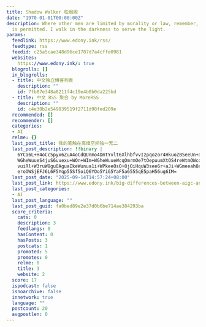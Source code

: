 ```yaml
---
title: Shadow Walker 松烟阁
date: "1970-01-01T00:00:00Z"
description: Where other men are limited by morality or law, remember, everything
  is permitted. I walk in the darkness to serve the light.
params:
  feedlink: https://www.edony.ink/rss/
  feedtype: rss
  feedid: c25a5cae348d96ce1787d7a4cffe0981
  websites:
    https://www.edony.ink/: true
  blogrolls: []
  in_blogrolls:
  - title: 中文独立博客列表
    description: ""
    id: 7fb87e348a8211f4c19e4b0b0da225bd
  - title: 中文 RSS 聚合 by MoreRSS
    description: ""
    id: c4e30b2e549839519f2711d98fed209e
  recommended: []
  recommender: []
  categories:
  - AI
  relme: {}
  last_post_title: 我的笔触在高维空间独一无二
  last_post_description: !!binary |
    6YCa6L+H4oCc5pyx6ZuA4oCdQUnmo4DmtYvlt6XlhbfvvIzpqozor4HkuoZBSeeUn+aIkO
    WGheWuueS4juS6uuexu+WOn+WIm+WGheWuueWcqOmrmOe7tOepuumXtOS4reWtmOWcqOaY
    vuiRl+W3ruW8guOAguaIkeWunua1i+WPkeeOsO+8jOiHquW3see6r+aJi+WGmeeahOaWh+
    eroOWSjEFJ6L6F5Yqp55Sf5oiQ6YOo5YiG5YaF5a6555qE5paH56ug6IM=
  last_post_date: "2025-09-14T14:57:24+08:00"
  last_post_link: https://www.edony.ink/big-differences-between-aigc-and-human-writing/
  last_post_categories:
  - AI
  last_post_language: ""
  last_post_guid: fa0bed89e2e37d0b6be714ae384293ba
  score_criteria:
    cats: 0
    description: 3
    feedlangs: 0
    hasContent: 0
    hasPosts: 3
    postcats: 1
    promoted: 5
    promotes: 0
    relme: 0
    title: 3
    website: 2
  score: 17
  ispodcast: false
  isnoarchive: false
  innetwork: true
  language: ""
  postcount: 20
  avgpostlen: 0
---
```

